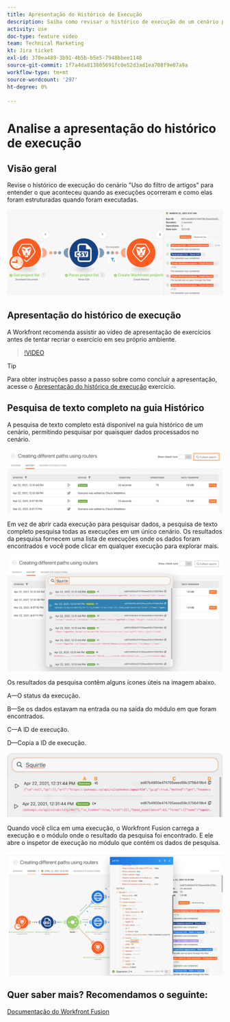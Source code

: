 ```yaml
---
title: Apresentação do Histórico de Execução
description: Saiba como revisar o histórico de execução de um cenário para entender o que aconteceu quando o [!DNL Adobe Workfront Fusion].
activity: use
doc-type: feature video
team: Technical Marketing
kt: Jira ticket
exl-id: 370ea489-3b91-4b5b-b5e5-7948bbee1148
source-git-commit: 1f7a4da813805691fc0e52d3ad1ea708f9e07a9a
workflow-type: tm+mt
source-wordcount: '297'
ht-degree: 0%

---
```


# Analise a apresentação do histórico de execução

## Visão geral

Revise o histórico de execução do cenário &quot;Uso do filtro de artigos&quot; para entender o que aconteceu quando as execuções ocorreram e como elas foram estruturadas quando foram executadas.

![Uma imagem do histórico de execução em um cenário Fusion](assets/execution-history-and-scheduling-1.png)

## Apresentação do histórico de execução

A Workfront recomenda assistir ao vídeo de apresentação de exercícios antes de tentar recriar o exercício em seu próprio ambiente.

>[!VIDEO](https://video.tv.adobe.com/v/335283/?quality=12)

>[!TIP]
>
>Para obter instruções passo a passo sobre como concluir a apresentação, acesse o [Apresentação do histórico de execução](https://experienceleague.adobe.com/docs/workfront-learn/tutorials-workfront/fusion/exercises/execution-history.html?lang=en) exercício.

## Pesquisa de texto completo na guia Histórico

A pesquisa de texto completo está disponível na guia histórico de um cenário, permitindo pesquisar por quaisquer dados processados no cenário.

![Uma imagem da pesquisa do histórico de execução](assets/execution-history-and-scheduling-2.png)

Em vez de abrir cada execução para pesquisar dados, a pesquisa de texto completo pesquisa todas as execuções em um único cenário. Os resultados da pesquisa fornecem uma lista de execuções onde os dados foram encontrados e você pode clicar em qualquer execução para explorar mais.

![Uma imagem de uma pesquisa do histórico de execução](assets/execution-history-and-scheduling-3.png)

Os resultados da pesquisa contêm alguns ícones úteis na imagem abaixo.

A—O status da execução.

B—Se os dados estavam na entrada ou na saída do módulo em que foram encontrados.

C—A ID de execução.

D—Copia a ID de execução.

![Uma imagem dos resultados de pesquisa do histórico de execução](assets/execution-history-and-scheduling-4.png)

Quando você clica em uma execução, o Workfront Fusion carrega a execução e o módulo onde o resultado da pesquisa foi encontrado. E ele abre o inspetor de execução no módulo que contém os dados de pesquisa.

![Uma imagem de links do histórico de execução](assets/execution-history-and-scheduling-5.png)


## Quer saber mais? Recomendamos o seguinte:

[Documentação do Workfront Fusion](https://experienceleague.adobe.com/docs/workfront/using/adobe-workfront-fusion/workfront-fusion-2.html?lang=en)
